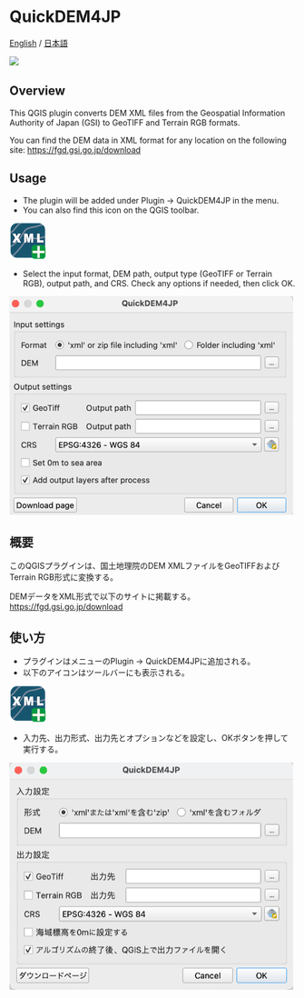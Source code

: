# QuickDEM4JP
[English](#Overview) / [日本語](#概要)

![](./docs/img/1.gif)
## Overview

This QGIS plugin converts DEM XML files from the Geospatial Information Authority of Japan (GSI) to GeoTIFF and Terrain RGB formats.

You can find the DEM data in XML format for any location on the following site: https://fgd.gsi.go.jp/download

## Usage

- The plugin will be added under Plugin -> QuickDEM4JP in the menu.
- You can also find this icon on the QGIS toolbar.

![](./icon.png)

- Select the input format, DEM path, output type (GeoTIFF or Terrain RGB), output path, and CRS. Check any options if needed, then click OK.

<img src="./docs/img/ui_en.png" alt="" width="500">


## 概要

このQGISプラグインは、国土地理院のDEM XMLファイルをGeoTIFFおよびTerrain RGB形式に変換する。

DEMデータをXML形式で以下のサイトに掲載する。
https://fgd.gsi.go.jp/download

## 使い方

- プラグインはメニューのPlugin -> QuickDEM4JPに追加される。
- 以下のアイコンはツールバーにも表示される。

![](./icon.png)

- 入力先、出力形式、出力先とオプションなどを設定し、OKボタンを押して実行する。

<img src="./docs/img/ui_ja.png" alt="" width="500">